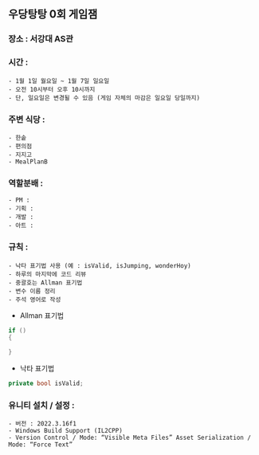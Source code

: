 ## 우당탕탕 0회 게임잼
### 장소 : 서강대 AS관
### 시간 :
    - 1월 1일 월요일 ~ 1월 7일 일요일
    - 오전 10시부터 오후 10시까지
    - 단, 일요일은 변경될 수 있음 (게임 자체의 마감은 일요일 당일까지)
### 주변 식당 :
    - 한솥
    - 편의점
    - 지지고
    - MealPlanB
### 역할분배 :
    - PM :
    - 기획 :
    - 개발 :
    - 아트 :
### 규칙 :
    - 낙타 표기법 사용 (예 : isValid, isJumping, wonderHoy)
    - 하루의 마지막에 코드 리뷰
    - 중괄호는 Allman 표기법
    - 변수 이름 정리
    - 주석 영어로 작성
- Allman 표기법
```cs
if ()
{

}
```
- 낙타 표기법
```cs
private bool isValid;
```
    
### 유니티 설치 / 설정 :
    - 버전 : 2022.3.16f1
    - Windows Build Support (IL2CPP)
    - Version Control / Mode: “Visible Meta Files” Asset Serialization / Mode: “Force Text”
